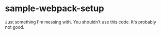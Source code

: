 # sample-webpack-setup
Just something I'm messing with. You shouldn't use this code. It's probably not good.
